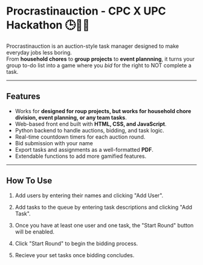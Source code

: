 # Procrastinauction - CPC X UPC Hackathon 🕒💸🦆

Procrastinauction is an auction-style task manager designed to make everyday jobs less boring.  
From **household chores** to **group projects** to **event plannning**, it turns your group to-do list into a game where you *bid* for the right to NOT complete a task.

---

## Features
- Works for **designed for roup projects, but works for household chore division, event planning, or any team tasks**.
- Web-based front end built with **HTML, CSS, and JavaScript**.
- Python backend to handle auctions, bidding, and task logic.
- Real-time countdown timers for each auction round.
- Bid submission with your name
- Export tasks and assignments as a well-formatted **PDF**.
- Extendable functions to add more gamified features.

---

## How To Use
1. Add users by entering their names and clicking "Add User".

2. Add tasks to the queue by entering task descriptions and clicking "Add Task".

3. Once you have at least one user and one task, the "Start Round" button will be enabled.

4. Click "Start Round" to begin the bidding process.

5. Recieve your set tasks once bidding concludes.

